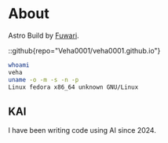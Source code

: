 # About

Astro Build by [Fuwari](https://github.com/saicaca/fuwari).

::github{repo="Veha0001/veha0001.github.io"}

```bash
whoami
veha
uname -o -m -s -n -p
Linux fedora x86_64 unknown GNU/Linux
```

## KAI

I have been writing code using AI since 2024.
